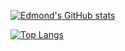 [![Edmond's GitHub stats](https://github-readme-stats.vercel.app/api?username=edmondthui)](https://edmondhui.com)

[![Top Langs](https://github-readme-stats.vercel.app/api/top-langs/?username=edmondthui&layout=compact)](https://edmondhui.com)
